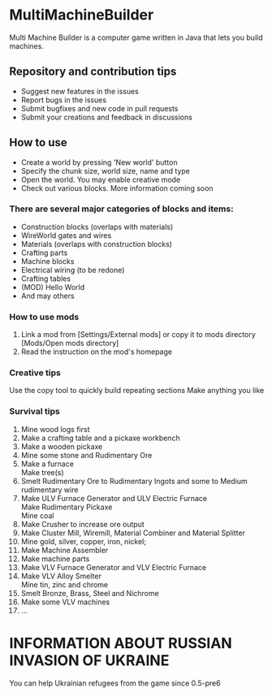 # MultiMachineBuilder
Multi Machine Builder is a computer game written in Java that lets you build machines.
## Repository and contribution tips
* Suggest new features in the issues
* Report bugs in the issues
* Submit bugfixes and new code in pull requests
* Submit your creations and feedback in discussions
## How to use
* Create a world by pressing 'New world' button
* Specify the chunk size, world size, name and type
* Open the world. You may enable creative mode
* Check out various blocks. More information coming soon
### There are several major categories of blocks and items:
* Construction blocks (overlaps with materials)
* WireWorld gates and wires
* Materials (overlaps with construction blocks)
* Crafting parts
* Machine blocks
* Electrical wiring (to be redone)
* Crafting tables
* (MOD) Hello World
* And may others
### How to use mods
1. Link a mod from [Settings/External mods]
or copy it to mods directory [Mods/Open mods directory]
2. Read the instruction on the mod's homepage
### Creative tips
Use the copy tool to quickly build repeating sections
Make anything you like
### Survival tips
1. Mine wood logs first
2. Make a crafting table and a pickaxe workbench
3. Make a wooden pickaxe
4. Mine some stone and Rudimentary Ore
5. Make a furnace<br>Make tree(s)
6. Smelt Rudimentary Ore to Rudimentary Ingots and some to Medium rudimentary wire
7. Make ULV Furnace Generator and ULV Electric Furnace<br>Make Rudimentary Pickaxe<br>Mine coal
8. Make Crusher to increase ore output
9. Make Cluster Mill, Wiremill, Material Combiner and Material Splitter
10. Mine gold, silver, copper, iron, nickel;
11. Make Machine Assembler
12. Make machine parts
13. Make VLV Furnace Generator and VLV Electric Furnace
14. Make VLV Alloy Smelter<br>Mine tin, zinc and chrome
15. Smelt Bronze, Brass, Steel and Nichrome
16. Make some VLV machines
17. ...
# INFORMATION ABOUT RUSSIAN INVASION OF UKRAINE
You can help Ukrainian refugees from the game since 0.5-pre6
